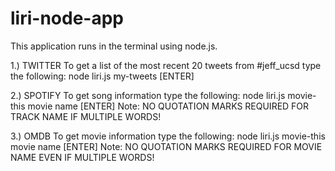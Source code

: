 # liri-node-app

This application runs in the terminal using node.js.

1.) TWITTER
        To get a list of the most recent 20 tweets from #jeff_ucsd type the following:
        node liri.js my-tweets [ENTER]

2.) SPOTIFY
        To get song information type the following:
        node liri.js movie-this movie name [ENTER]
        Note:
        NO QUOTATION MARKS REQUIRED FOR TRACK NAME IF MULTIPLE WORDS!

3.) OMDB
        To get movie information type the following:
        node liri.js movie-this movie name [ENTER]
        Note:
        NO QUOTATION MARKS REQUIRED FOR MOVIE NAME EVEN IF MULTIPLE WORDS!



